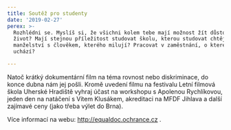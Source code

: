 ```yaml
---
title: Soutěž pro studenty
date: '2019-02-27'
perex: >-
  Rozhlédni se. Myslíš si, že všichni kolem tebe mají možnost žít důstojný
  život? Mají stejnou příležitost studovat školu, kterou studovat chtějí? Žít v
  manželství s člověkem, kterého milují? Pracovat v zaměstnání, o které se
  uchází?

---
```



<p>Natoč krátký dokumentární film na téma rovnost nebo diskriminace, do konce dubna nám jej pošli. Kromě uvedení filmu na festivalu Letní filmová škola Uherské Hradiště vyhraj účast na workshopu s Apolenou Rychlíkovou, jeden den na natáčení s Vítem Klusákem, akreditaci na MFDF Jihlava a další zajímavé ceny (jako třeba výlet do Brna).</p><p>Více informací na webu: <a title="Otevření do nového okna" href="http://equaldoc.ochrance.cz" target="_blank">http://equaldoc.ochrance.cz</a>&nbsp;<img alt="" src="typo3/ext/od_linkdesc/icons/external.gif" class="od_linkdesc_icon_external" />.&nbsp;</p>

